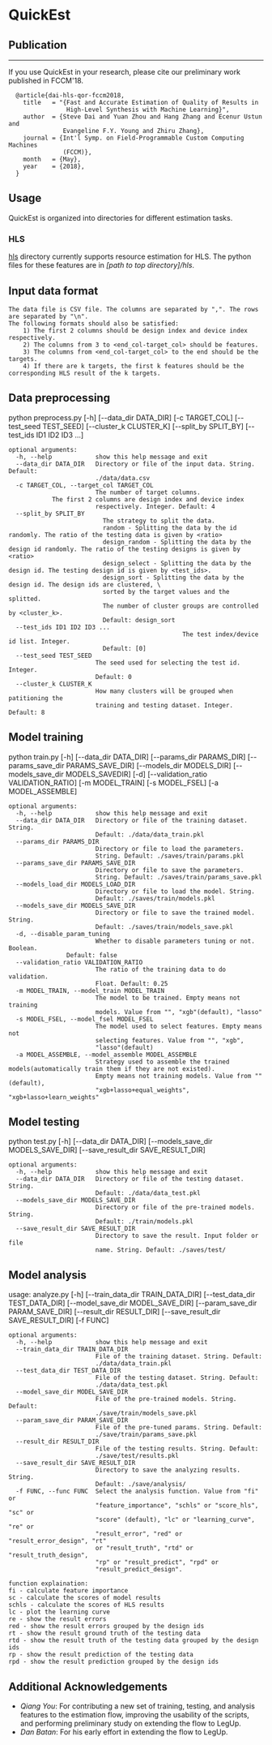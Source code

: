# QuickEst

## Publication
--------------------------------------------------------------------------
If you use QuickEst in your research, please cite our preliminary work 
published in FCCM'18.

```
  @article{dai-hls-qor-fccm2018,
    title   = "{Fast and Accurate Estimation of Quality of Results in 
                High-Level Synthesis with Machine Learning}",
    author  = {Steve Dai and Yuan Zhou and Hang Zhang and Ecenur Ustun and 
               Evangeline F.Y. Young and Zhiru Zhang},
    journal = {Int'l Symp. on Field-Programmable Custom Computing Machines
               (FCCM)},
    month   = {May},
    year    = {2018},
  }
```
## Usage

QuickEst is organized into directories for different estimation tasks.

### HLS

[hls](./hls) directory currently supports resource estimation for HLS. 
The python files for these features are in *[path to top directory]/hls*.

## Input data format

```
The data file is CSV file. The columns are separated by ",". The rows are separated by "\n".
The following formats should also be satisfied:
    1) The first 2 columns should be design index and device index respectively.
    2) The columns from 3 to <end_col-target_col> should be features.
    3) The columns from <end_col-target_col> to the end should be the targets.
    4) If there are k targets, the first k features should be the corresponding HLS result of the k targets.
```


## Data preprocessing
python preprocess.py [-h] [--data_dir DATA_DIR] [-c TARGET_COL]
                     [--test_seed TEST_SEED] [--cluster_k CLUSTER_K]
                     [--split_by SPLIT_BY] [--test_ids ID1 ID2 ID3 ...]
```
optional arguments:
  -h, --help            show this help message and exit
  --data_dir DATA_DIR   Directory or file of the input data. String. Default:
                        ./data/data.csv
  -c TARGET_COL, --target_col TARGET_COL
                        The number of target columns.
			The first 2 columns are design index and device index
                        respectively. Integer. Default: 4 
  --split_by SPLIT_BY
                          The strategy to split the data. 
                          random - Splitting the data by the id randomly. The ratio of the testing data is given by <ratio>
                          design_random - Splitting the data by the design id randomly. The ratio of the testing designs is given by <ratio>
                          design_select - Splitting the data by the design id. The testing design id is given by <test_ids>.
                          design_sort - Splitting the data by the design id. The design ids are clustered, \
                          sorted by the target values and the splitted.
                          The number of cluster groups are controlled by <cluster_k>.
                          Default: design_sort
  --test_ids ID1 ID2 ID3 ... 
   												The test index/device id list. Integer.
                          Default: [0] 
  --test_seed TEST_SEED
                        The seed used for selecting the test id. Integer.
                        Default: 0
  --cluster_k CLUSTER_K
                        How many clusters will be grouped when patitioning the
                        training and testing dataset. Integer. Default: 8
```

## Model training
python train.py [-h] [--data_dir DATA_DIR] [--params_dir PARAMS_DIR]
                [--params_save_dir PARAMS_SAVE_DIR] 
                [--models_dir MODELS_DIR] 
                [--models_save_dir MODELS_SAVEDIR]
                [-d]
                [--validation_ratio VALIDATION_RATIO] [-m MODEL_TRAIN]
                [-s MODEL_FSEL] [-a MODEL_ASSEMBLE]

```
optional arguments:
  -h, --help            show this help message and exit
  --data_dir DATA_DIR   Directory or file of the training dataset. String.
                        Default: ./data/data_train.pkl
  --params_dir PARAMS_DIR
                        Directory or file to load the parameters.
                        String. Default: ./saves/train/params.pkl
  --params_save_dir PARAMS_SAVE_DIR
                        Directory or file to save the parameters.
                        String. Default: ./saves/train/params_save.pkl
  --models_load_dir MODELS_LOAD_DIR
                        Directory or file to load the model. String.
                        Default: ./saves/train/models.pkl
  --models_save_dir MODELS_SAVE_DIR
                        Directory or file to save the trained model. String.
                        Default: ./saves/train/models_save.pkl
  -d, --disable_param_tuning 
                        Whether to disable parameters tuning or not. Boolean. 
          		Default: false
  --validation_ratio VALIDATION_RATIO
                        The ratio of the training data to do validation.
                        Float. Default: 0.25
  -m MODEL_TRAIN, --model_train MODEL_TRAIN
                        The model to be trained. Empty means not training
                        models. Value from "", "xgb"(default), "lasso"
  -s MODEL_FSEL, --model_fsel MODEL_FSEL
                        The model used to select features. Empty means not
                        selecting features. Value from "", "xgb",
                        "lasso"(default)
  -a MODEL_ASSEMBLE, --model_assemble MODEL_ASSEMBLE
                        Strategy used to assemble the trained models(automatically train them if they are not existed).
                        Empty means not training models. Value from ""(default),
                        "xgb+lasso+equal_weights", "xgb+lasso+learn_weights"
```

## Model testing
python test.py [-h] [--data_dir DATA_DIR] [--models_save_dir MODELS_SAVE_DIR]
               [--save_result_dir SAVE_RESULT_DIR]

```
optional arguments:
  -h, --help            show this help message and exit
  --data_dir DATA_DIR   Directory or file of the testing dataset. String.
                        Default: ./data/data_test.pkl
  --models_save_dir MODELS_SAVE_DIR
                        Directory or file of the pre-trained models. String.
                        Default: ./train/models.pkl
  --save_result_dir SAVE_RESULT_DIR
                        Directory to save the result. Input folder or file
                        name. String. Default: ./saves/test/
```

## Model analysis
usage: analyze.py [-h] [--train_data_dir TRAIN_DATA_DIR]
                  [--test_data_dir TEST_DATA_DIR] [--model_save_dir MODEL_SAVE_DIR]
                  [--param_save_dir PARAM_SAVE_DIR] [--result_dir RESULT_DIR]
                  [--save_result_dir SAVE_RESULT_DIR] [-f FUNC]

```
optional arguments:
  -h, --help            show this help message and exit
  --train_data_dir TRAIN_DATA_DIR
                        File of the training dataset. String. Default:
                        ./data/data_train.pkl
  --test_data_dir TEST_DATA_DIR
                        File of the testing dataset. String. Default:
                        ./data/data_test.pkl
  --model_save_dir MODEL_SAVE_DIR
                        File of the pre-trained models. String. Default:
                        ./save/train/models_save.pkl
  --param_save_dir PARAM_SAVE_DIR
                        File of the pre-tuned params. String. Default:
                        ./save/train/params_save.pkl
  --result_dir RESULT_DIR
                        File of the testing results. String. Default:
                        ./save/test/results.pkl
  --save_result_dir SAVE_RESULT_DIR
                        Directory to save the analyzing results. String.
                        Default: ./save/analysis/
  -f FUNC, --func FUNC  Select the analysis function. Value from "fi" or
                        "feature_importance", "schls" or "score_hls", "sc" or
                        "score" (default), "lc" or "learning_curve", "re" or
                        "result_error", "red" or "result_error_design", "rt"
                        or "result_truth", "rtd" or "result_truth_design",
                        "rp" or "result_predict", "rpd" or
                        "result_predict_design".
                        
function explaination:
fi - calculate feature importance
sc - calculate the scores of model results
schls - calculate the scores of HLS results
lc - plot the learning curve
re - show the result errors
red - show the result errors grouped by the design ids
rt - show the result ground truth of the testing data
rtd - show the result truth of the testing data grouped by the design ids
rp - show the result prediction of the testing data
rpd - show the result prediction grouped by the design ids
```
## Additional Acknowledgements
* *Qiang You*: For contributing a new set of training, testing, and analysis features to the estimation flow, improving the usability of the scripts, and performing preliminary study on extending the flow to LegUp.
* *Dan Batan*: For his early effort in extending the flow to LegUp.
